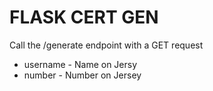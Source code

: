 # FLASK CERT GEN

Call the /generate endpoint with a GET request
* username - Name on Jersy
* number - Number on Jersey
